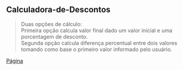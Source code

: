 ## Calculadora-de-Descontos

>Duas opções de cálculo:  
>Primeira opção calcula valor final dado um valor inicial e uma porcentagem de desconto.  
>Segunda opção calcula diferença percentual entre dois valores tomando como base o primeiro valor informado pelo usuário.  

[Página](https://gabrielfcosta.github.io/Calculadora_de_Descontos/)
